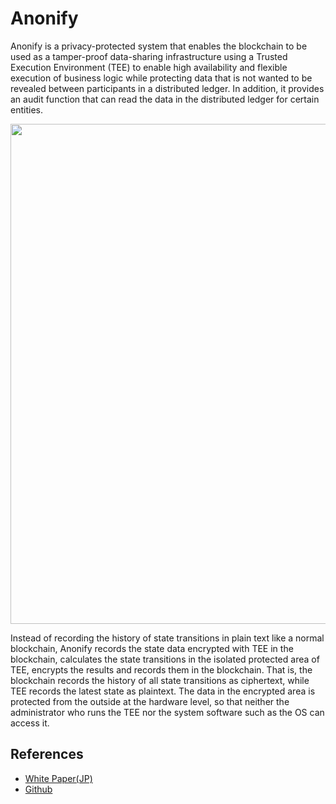# Anonify

Anonify is a privacy-protected system that enables the blockchain to be used as a tamper-proof data-sharing infrastructure using a Trusted Execution Environment (TEE) to enable high availability and flexible execution of business logic while protecting data that is not wanted to be revealed between participants in a distributed ledger. In addition, it provides an audit function that can read the data in the distributed ledger for certain entities.

<div align="center">
<img src="https://user-images.githubusercontent.com/20852667/81777586-203a1b00-952c-11ea-9757-705fd2ca6995.png" width="800px">
</div>

Instead of recording the history of state transitions in plain text like a normal blockchain, Anonify records the state data encrypted with TEE in the blockchain, calculates the state transitions in the isolated protected area of TEE, encrypts the results and records them in the blockchain. That is, the blockchain records the history of all state transitions as ciphertext, while TEE records the latest state as plaintext. The data in the encrypted area is protected from the outside at the hardware level, so that neither the administrator who runs the TEE nor the system software such as the OS can access it.

## References

- [White Paper(JP)](https://layerx.co.jp/wp-content/uploads/2020/06/anonify.pdf)
- [Github](https://github.com/LayerXcom/anonify)

